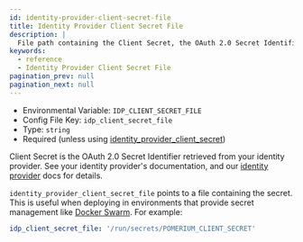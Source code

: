 ```yaml
---
id: identity-provider-client-secret-file
title: Identity Provider Client Secret File
description: |
  File path containing the Client Secret, the OAuth 2.0 Secret Identifier retrieved from your identity provider.
keywords:
  - reference
  - Identity Provider Client Secret File
pagination_prev: null
pagination_next: null
---
```


- Environmental Variable: `IDP_CLIENT_SECRET_FILE`
- Config File Key: `idp_client_secret_file`
- Type: `string`
- Required (unless using [identity_provider_client_secret](./identity-provider-client-secret))

Client Secret is the OAuth 2.0 Secret Identifier retrieved from your identity provider. See your identity provider's documentation, and our [identity provider](/docs/identity-providers/) docs for details.

`identity_provider_client_secret_file` points to a file containing the secret. This is useful when deploying in environments that provide secret management like [Docker Swarm](https://docs.docker.com/engine/swarm/secrets/). For example:

```yaml
idp_client_secret_file: '/run/secrets/POMERIUM_CLIENT_SECRET'
```
